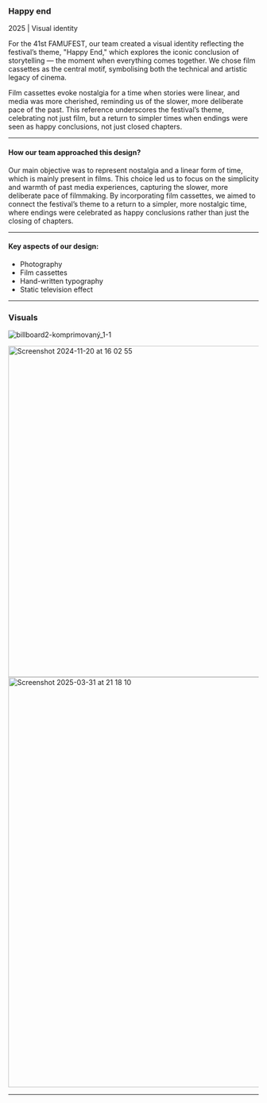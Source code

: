 ### Happy end
2025 | Visual identity 

For the 41st FAMUFEST, our team created a visual identity reflecting the festival’s theme, "Happy End," which explores the iconic conclusion of storytelling — the moment when everything comes together. We chose film cassettes as the central motif, symbolising both the technical and artistic legacy of cinema.

Film cassettes evoke nostalgia for a time when stories were linear, and media was more cherished, reminding us of the slower, more deliberate pace of the past. This reference underscores the festival’s theme, celebrating not just film, but a return to simpler times when endings were seen as happy conclusions, not just closed chapters.

---

#### How our team approached this design? 

Our main objective was to represent nostalgia and a linear form of time, which is mainly present in films. This choice led us to focus on the simplicity and warmth of past media experiences, capturing the slower, more deliberate pace of filmmaking. By incorporating film cassettes, we aimed to connect the festival’s theme to a return to a simpler, more nostalgic time, where endings were celebrated as happy conclusions rather than just the closing of chapters.

---

#### Key aspects of our design: 

- Photography
- Film cassettes
- Hand-written typography
- Static television effect

---

### Visuals

![billboard2-komprimovaný_1-1](https://github.com/user-attachments/assets/8672e5f6-8c6d-4d0b-8ccd-c87a1704028b)

<img width="667" alt="Screenshot 2024-11-20 at 16 02 55" src="https://github.com/user-attachments/assets/42cd808b-1e18-4e9d-a56b-d579e4bf179b" />

<img width="826" alt="Screenshot 2025-03-31 at 21 18 10" src="https://github.com/user-attachments/assets/86e0927a-efa2-47b7-b5e2-beb0f69cef83" />


---
